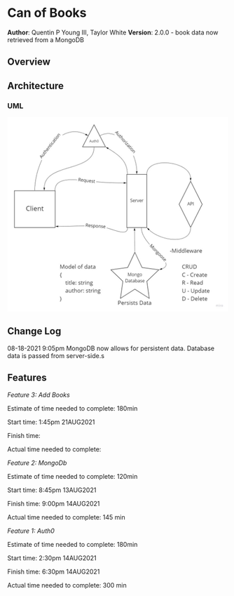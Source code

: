 # Can of Books

**Author**: Quentin P Young III, Taylor White
**Version**: 2.0.0 - book data now retrieved from a MongoDB

## Overview
<!-- Provide a high level overview of what this application is and why you are building it, beyond the fact that it's an assignment for this class. (i.e. What's your problem domain?) -->

## Architecture

### UML

![With MongoDB](./img/withmongodb.jpg)

## Change Log

08-18-2021 9:05pm MongoDB now allows for persistent data. Database data is passed from server-side.s

## Features

*Feature 3: Add Books*

Estimate of time needed to complete: 180min

Start time: 1:45pm 21AUG2021

Finish time:

Actual time needed to complete: 

*Feature 2: MongoDb*

Estimate of time needed to complete: 120min

Start time: 8:45pm 13AUG2021

Finish time: 9:00pm 14AUG2021

Actual time needed to complete: 145 min

*Feature 1: Auth0*

Estimate of time needed to complete: 180min

Start time: 2:30pm 14AUG2021

Finish time: 6:30pm 14AUG2021

Actual time needed to complete: 300 min
